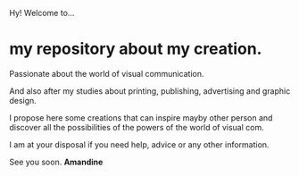 Hy! Welcome to...

# my repository  about my creation.

Passionate about the world of visual communication.

And also after my studies about printing, publishing, advertising and graphic design.

I propose here some creations that can inspire mayby other person and discover all the possibilities of the powers of the world of visual com.

I am at your disposal if you need help, advice or any other information.


See you soon. **Amandine**



